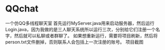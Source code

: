 # QQchat
一个仿QQ多线程聊天室
首先运行MyServer.java用来启动服务器，然后运行Login.java，因为我做的是三人聊天系统所以运行三次，分别给它们注册一个名字，然后就可以私聊或者群聊了。
如果想重新运行，需要将项目刷新，然后将person.txt文件删掉，否则联系人会包括上一次注册的账号。
项目截图
